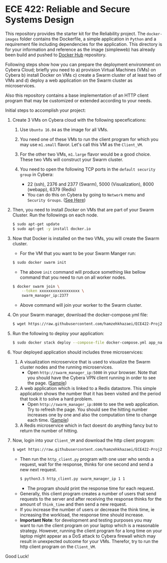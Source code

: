 ECE 422: Reliable and Secure Systems Design 
=============
This repository provides the starter kit for the Reliability project. The `docker-images` folder
contains the Dockerfile, a simple application in `Python` and a requirement file including dependencies for
the application. This directory is for your information and reference as the image (simpleweb) has already been build 
and pushed to [Docker Hub](https://hub.docker.com/r/henaras/simpleweb) repository.

Following steps show how you can prepare the deployment environment on Cybera Cloud; briefly you need to a) provision 
Virtual Machines (VMs) on Cybera b) install Docker on VMs c) create a Swarm cluster of at least two of 
VMs and d) deploy a web application on the Swarm cluster as microservices.

Also this repository contains a base implementation of an HTTP client program that may be customized or extended 
according to your needs. 

Initial steps to accomplish your project:   

1. Create 3 VMs on Cybera cloud with the following specefications:

    1. Use `Ubuntu 16.04` as the image for all VMs.

    2. You need one of these VMs to run the client program for which you may use `m1.small` flavor. Let's call this VM as
the `Client_VM`.

    3. For the other two VMs, `m1.large` flavor would be a good choice. These two VMs will construct your Swarm cluster.

    4. You need to open the following TCP ports in the `default security group` in Cybera:
        - 22 (ssh), 2376 and 2377 (Swarm), 5000 (Visualization), 8000 (webapp), 6379 (Redis)
        - You can do this on Cybera by going to `Network` menu and `Security Groups`. ([See Here](./figures/sg.png))

2. Then, you need to install *Docker* on VMs that are part of your Swarm Cluster. Run the followings on each node.
    ```bash
    $ sudo apt-get update
    $ sudo apt-get -y install docker.io
    ```
    
3. Now that Docker is installed on the two VMs, you will create the Swarm cluster.
    - For the VM that you want to be your Swarm Manger run:
    ```bash
    $ sudo docker swarm init
    ```

    - The above `init` command will produce something like bellow command that you need to run on all worker nodes.
    ```bash
    $ docker swarm join \
        --token xxxxxxxxxxxxxxxxxx \
        swarm_manager_ip:2377
    ```
    - Above command will join your worker to the Swarm cluster.
5. On your Swarm manager, download the docker-compose.yml file:
    ```bash
    $ wget https://raw.githubusercontent.com/hamzehkhazaei/ECE422-Proj2-StartKit/master/docker-compose.yml
    ```
6. Run the following to deploy your application:
    ```bash
    $ sudo docker stack deploy --compose-file docker-compose.yml app_name
    ```
7. Your deployed application should includes three microservices:
    1. A visualization microservice that is used to visualize the Swarm cluster nodes and the running microservices. 
        - Open `http://swarm_manager_ip:5000` in your browser. Note that you should have the Cybera VPN client 
    running in order to see the page. ([Sample](./figures/vis.png))
    2. A web application which is linked to a Redis datastore. This simple application shows the number that it has 
    been visited and the period that took it to solve a hard problem. 
        - Open `http://swarm_manager_ip:8000` to see the web application. Try to refresh the page. You should see the 
        hitting number increases one by one and also the computation time to change each time. ([Sample](./figures/app.png))
    3. A Redis microservice which in fact doesnt do anything fancy but to return the number of hitting.

8. Now, login into your `Client_VM` and download the http client program:
    ```bash
    $ wget https://raw.githubusercontent.com/hamzehkhazaei/ECE422-Proj2-StartKit/master/http_client.py
    ```
    - Then run the `http_client.py` program with one user who sends a request, wait for the response, thinks for one second 
    and send a new next request. 
       ```bash
       $ python3.5 http_client.py swarm_manager_ip 1 1
       ```
       - The program should print the response time for each request.
    - Generally, this client program creates a number of users that send requests to the server and after receiving 
    the response thinks for the amount of `think_time` and then send a new request.
    - If you increase the number of users or decrease the think time, ie increasing the workload, the response 
    time should increase.
    - **Important Note**: for development and testing purposes you may want to run the client program on your laptop 
    which is a reasonable strategy. However, running the client program for a long time on your laptop might appear as 
    a DoS attack to Cybera firewall which may result in unexpected outcome for your VMs. Therefor, try to run the 
    http client program on the `Client_VM`.
    
    
 Good Luck!